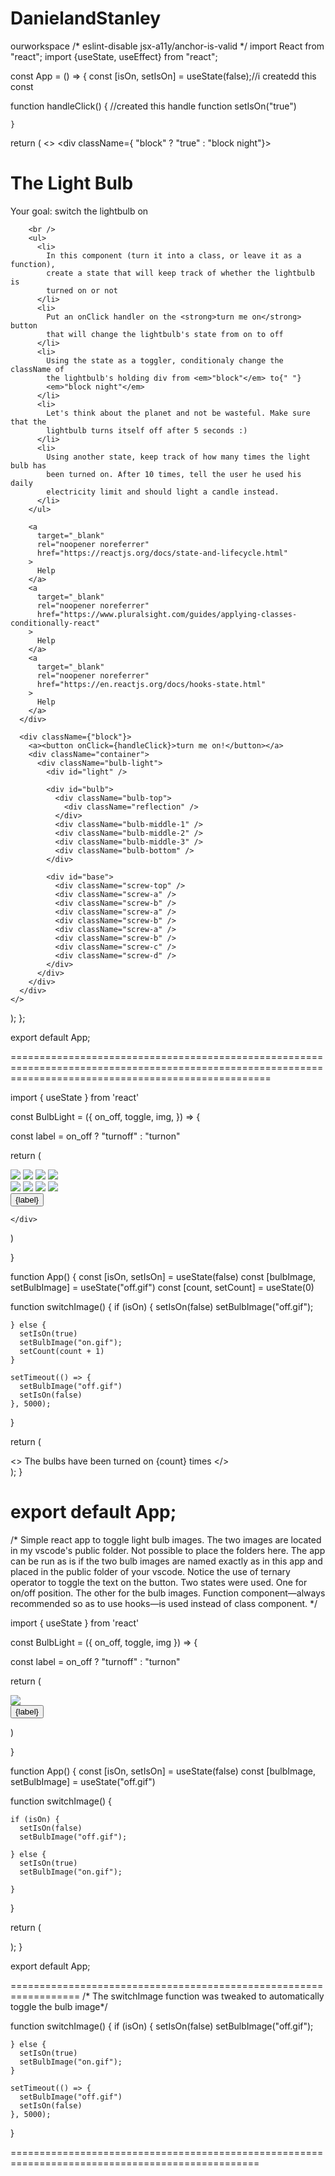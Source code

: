 # DanielandStanley
ourworkspace
/* eslint-disable jsx-a11y/anchor-is-valid */
import React from "react";
import {useState, useEffect} from "react";


const App = () => {
  const [isOn, setIsOn] = useState(false);//i createdd this const

  function handleClick() {  //created this handle function
    setIsOn("true")

    } 
   


  return (
    <>
      <div className={ "block" ? "true"  : "block night"}>
        <h1>The Light Bulb</h1>
        Your goal: switch the lightbulb on

        <br />
        <ul>
          <li>
            In this component (turn it into a class, or leave it as a function),
            create a state that will keep track of whether the lightbulb is
            turned on or not
          </li>
          <li>
            Put an onClick handler on the <strong>turn me on</strong> button
            that will change the lightbulb's state from on to off
          </li>
          <li>
            Using the state as a toggler, conditionaly change the className of
            the lightbulb's holding div from <em>"block"</em> to{" "}
            <em>"block night"</em>
          </li>
          <li>
            Let's think about the planet and not be wasteful. Make sure that the
            lightbulb turns itself off after 5 seconds :)
          </li>
          <li>
            Using another state, keep track of how many times the light bulb has
            been turned on. After 10 times, tell the user he used his daily
            electricity limit and should light a candle instead.
          </li>
        </ul>
    
        <a
          target="_blank"
          rel="noopener noreferrer"
          href="https://reactjs.org/docs/state-and-lifecycle.html"
        >
          Help
        </a>
        <a
          target="_blank"
          rel="noopener noreferrer"
          href="https://www.pluralsight.com/guides/applying-classes-conditionally-react"
        >
          Help
        </a>
        <a
          target="_blank"
          rel="noopener noreferrer"
          href="https://en.reactjs.org/docs/hooks-state.html"
        >
          Help
        </a>
      </div>

      <div className={"block"}>
        <a><button onClick={handleClick}>turn me on!</button></a>
        <div className="container">
          <div className="bulb-light">
            <div id="light" />

            <div id="bulb">
              <div className="bulb-top">
                <div className="reflection" />
              </div>
              <div className="bulb-middle-1" />
              <div className="bulb-middle-2" />
              <div className="bulb-middle-3" />
              <div className="bulb-bottom" />
            </div>

            <div id="base">
              <div className="screw-top" />
              <div className="screw-a" />
              <div className="screw-b" />
              <div className="screw-a" />
              <div className="screw-b" />
              <div className="screw-a" />
              <div className="screw-b" />
              <div className="screw-c" />
              <div className="screw-d" />
            </div>
          </div>
        </div>
      </div>
    </>
  );
};

export default App;

=========================================================================================================================================================


import { useState } from 'react'

const BulbLight = ({ on_off, toggle, img, }) => {

  const label = on_off ? "turnoff" : "turnon"

  return (<div>
    <img src={img} />
    <img src={img} />
    <img src={img} />
    <img src={img} />
    <div>
      <img src={img} />
      <img src={img} />
      <img src={img} />
      <img src={img} />
    </div>
    <div>
      <button type="button" onClick={toggle}>{label}</button>

    </div>
  </div>)

}

function App() {
  const [isOn, setIsOn] = useState(false)
  const [bulbImage, setBulbImage] = useState("off.gif")
  const [count, setCount] = useState(0)

  function switchImage() {
    if (isOn) {
      setIsOn(false)
      setBulbImage("off.gif");

    } else {
      setIsOn(true)
      setBulbImage("on.gif");
      setCount(count + 1)
    }

    setTimeout(() => {
      setBulbImage("off.gif")
      setIsOn(false)
    }, 5000);

  }

  return (
    <div>
      <BulbLight toggle={switchImage} on_off={isOn} img={bulbImage} />
      <>
        The bulbs have been turned on {count} times
      </>
    </div>
  );
}

export default App;
=========================================================================================

/*
Simple react app to toggle light bulb images.
The two images are located in my vscode's public folder.
Not possible to place the folders here.
The app can be run as is if the two bulb images are named exactly as in this app
and placed in the public folder of your vscode.
Notice the use of ternary operator to toggle the text on the button.
Two states were used. One for on/off position. The other for the bulb images.
Function component—always recommended so as to use hooks—is used instead of class component.
*/

import { useState } from 'react'

const BulbLight = ({ on_off, toggle, img }) => {

  const label = on_off ? "turnoff" : "turnon"

  return (<div>
    <img src={img} />
    <div>
      <button type="button" onClick={toggle}>{label}</button>
    </div>

  </div>)

}

function App() {
  const [isOn, setIsOn] = useState(false)
  const [bulbImage, setBulbImage] = useState("off.gif")

  function switchImage() {
    
    if (isOn) {
      setIsOn(false)
      setBulbImage("off.gif");

    } else {
      setIsOn(true)
      setBulbImage("on.gif");

    }
  }



  return (
    <div>
      <BulbLight toggle={switchImage} on_off={isOn} img={bulbImage} />
    </div>
  );
}

export default App;

==================================================================
/* The switchImage function was tweaked to automatically toggle the bulb image*/

function switchImage() {
    if (isOn) {
      setIsOn(false)
      setBulbImage("off.gif");

    } else {
      setIsOn(true)
      setBulbImage("on.gif");
    }

    setTimeout(() => {
      setBulbImage("off.gif")
      setIsOn(false)
    }, 5000);

  }
  
  =================================================================================================
  
  
